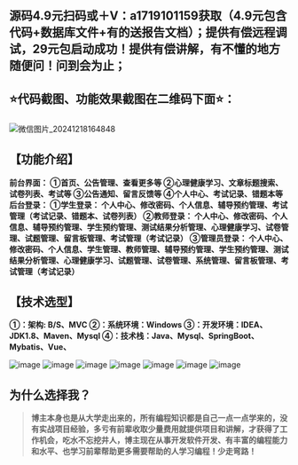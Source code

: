 ## 源码4.9元扫码或＋V：a1719101159获取（4.9元包含代码+数据库文件+有的送报告文档）；提供有偿远程调试，29元包启动成功！提供有偿讲解，有不懂的地方随便问！问到会为止；
## ⭐代码截图、功能效果截图在二维码下面⭐：
### 
![微信图片_20241218164848](https://github.com/user-attachments/assets/646b2784-afb8-47ee-a4d4-5ccc9f96b331)

## 【功能介绍】
**前台界面：
①首页、公告管理、查看更多等
②心理健康学习、文章标题搜索、试卷列表、考试等
③公告通知、留言反馈等
④个人中心、考试记录、错题本等
后台登录：
①学生登录：
个人中心、修改密码、个人信息、辅导预约管理、考试管理（考试记录、错题本、试卷列表）
②教师登录：
个人中心、修改密码、个人信息、辅导预约管理、学生预约管理、测试结果分析管理、心理健康学习、试卷管理、试题管理、留言板管理、考试管理（考试记录）
③管理员登录：
个人中心、修改密码、个人信息、学生管理、教师管理、辅导预约管理、学生预约管理、测试结果分析管理、心理健康学习、试题管理、试卷管理、系统管理、留言板管理、考试管理（考试记录）**
## 【技术选型】
**①：架构: B/S、MVC
②：系统环境：Windows
③：开发环境：IDEA、JDK1.8、Maven、Mysql
④：技术栈：Java、Mysql、SpringBoot、Mybatis、Vue、**

![image](https://github.com/user-attachments/assets/3ac2f31b-836a-4ae8-bbba-9a2e96ec76c7)
![image](https://github.com/user-attachments/assets/8ec3b558-9af0-4a9b-8783-d252833be655)
![image](https://github.com/user-attachments/assets/f691c3c9-0721-43b0-8420-d9e3af280f94)
![image](https://github.com/user-attachments/assets/23ab16fa-38a3-4c09-a24e-4f66af0087f6)
![image](https://github.com/user-attachments/assets/97a3d297-6d37-4b8b-af39-f61203659ba2)
![image](https://github.com/user-attachments/assets/c817e2be-0b48-439a-a9fc-8320f7c03755)
![image](https://github.com/user-attachments/assets/70b61fdb-0c52-4aa3-88af-a92964be6d02)

## 为什么选择我？

> **博主本身也是从大学走出来的，所有编程知识都是自己一点一点学来的，没有实战项目经验，多亏有前辈收取少量费用就提供项目和讲解，才获得了工作机会，吃水不忘挖井人，博主现在从事开发软件开发、有丰富的编程能力和水平、也学习前辈帮助更多需要帮助的人学习编程！少走弯路！**


